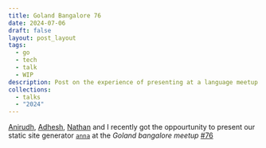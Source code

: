 ```yaml
---
title: Goland Bangalore 76
date: 2024-07-06
draft: false
layout: post_layout
tags:
  - go
  - tech
  - talk
  - WIP
description: Post on the experience of presenting at a language meetup for the first time
collections:
  - talks
  - "2024"
---
```


[Anirudh](https://github.com/anirudhsudhir), [Adhesh](https://www.linkedin.com/in/adhesh-athrey-3a67391b6/), [Nathan](https://github.com/polarhive) and I recently got the oppourtunity to present our static site generator [`anna`](https://anna-docs.netlify.app) at the *Goland bangalore meetup* [#76](https://www.meetup.com/golang-bangalore/events/301697429/)
